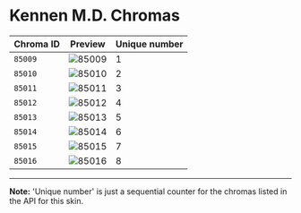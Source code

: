 # Kennen M.D. Chromas

| Chroma ID | Preview | Unique number |
|---|---|---|
| `85009` | ![85009](https://raw.communitydragon.org/latest/plugins/rcp-be-lol-game-data/global/default/v1/champion-chroma-images/85/85009.png) | 1 |
| `85010` | ![85010](https://raw.communitydragon.org/latest/plugins/rcp-be-lol-game-data/global/default/v1/champion-chroma-images/85/85010.png) | 2 |
| `85011` | ![85011](https://raw.communitydragon.org/latest/plugins/rcp-be-lol-game-data/global/default/v1/champion-chroma-images/85/85011.png) | 3 |
| `85012` | ![85012](https://raw.communitydragon.org/latest/plugins/rcp-be-lol-game-data/global/default/v1/champion-chroma-images/85/85012.png) | 4 |
| `85013` | ![85013](https://raw.communitydragon.org/latest/plugins/rcp-be-lol-game-data/global/default/v1/champion-chroma-images/85/85013.png) | 5 |
| `85014` | ![85014](https://raw.communitydragon.org/latest/plugins/rcp-be-lol-game-data/global/default/v1/champion-chroma-images/85/85014.png) | 6 |
| `85015` | ![85015](https://raw.communitydragon.org/latest/plugins/rcp-be-lol-game-data/global/default/v1/champion-chroma-images/85/85015.png) | 7 |
| `85016` | ![85016](https://raw.communitydragon.org/latest/plugins/rcp-be-lol-game-data/global/default/v1/champion-chroma-images/85/85016.png) | 8 |

---

**Note:** 'Unique number' is just a sequential counter for the chromas listed in the API for this skin.